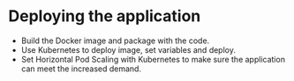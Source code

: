 # Deploying the application

- Build the Docker image and package with the code.
- Use Kubernetes to deploy image, set variables and deploy.
- Set Horizontal Pod Scaling with Kubernetes to make sure the application can meet the increased demand.
